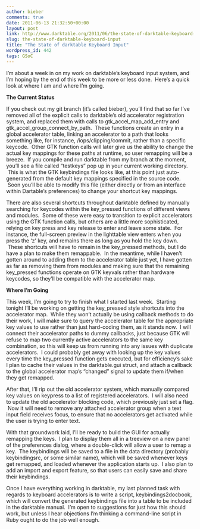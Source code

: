 ```yaml
---
author: bieber
comments: true
date: 2011-06-13 21:32:50+00:00
layout: post
link: http://www.darktable.org/2011/06/the-state-of-darktable-keyboard-input/
slug: the-state-of-darktable-keyboard-input
title: "The State of darktable Keyboard Input"
wordpress_id: 442
tags: GSoC
---
```




I’m about a week in on my work on darktable’s keyboard input system, and I’m hoping by the end of this week to be more or less done.  Here’s a quick look at where I am and where I’m going.

**The Current Status**

If you check out my git branch (it’s called bieber), you’ll find that so far I’ve removed all of the explicit calls to darktable’s old accelerator registration system, and replaced them with calls to gtk_accel_map_add_entry and gtk_accel_group_connect_by_path.  These functions create an entry in a global accelerator table, linking an accelerator to a path that looks something like, for instance, <Darktable>/iops/clipping/commit, rather than a specific keycode.  Other GTK function calls will later give us the ability to change the actual key mappings for these paths at runtime, so user remapping will be a breeze.  If you compile and run darktable from my branch at the moment, you’ll see a file called “testkeys” pop up in your current working directory.  This is what the GTK keybindings file looks like, at this point just auto-generated from the default key mappings specified in the source code.  Soon you’ll be able to modify this file (either directly or from an interface within Dartable’s preferences) to change your shortcut key mappings.

There are also several shortcuts throughout darktable defined by manually searching for keycodes within the key_pressed functions of different views and modules.  Some of these were easy to transition to explicit accelerators using the GTK function calls, but others are a little more sophisticated, relying on key press and key release to enter and leave some state.  For instance, the full-screen preview in the lighttable view enters when you press the ‘z’ key, and remains there as long as you hold the key down.  These shortcuts will have to remain in the key_pressed methods, but I do have a plan to make them remappable.  In the meantime, while I haven’t gotten around to adding them to the accelerator table just yet, I have gotten as far as removing them from modules and making sure that the remaining key_pressed functions operate on GTK keyvals rather than hardware keycodes, so they’ll be compatible with the accelerator map.

**Where I’m Going**

This week, I’m going to try to finish what I started last week.  Starting tonight I’ll be working on getting the key_pressed style shortcuts into the accelerator map.  While they won’t actually be using callback methods to do their work, I will make sure to query the accelerator table for the appropriate key values to use rather than just hard-coding them, as it stands now.  I will connect their accelerator paths to dummy callbacks, just because GTK will refuse to map two currently active accelerators to the same key combination, so this will keep us from running into any issues with duplicate accelerators.  I could probably get away with looking up the key values every time the key_pressed function gets executed, but for efficiency’s sake I plan to cache their values in the darktable.gui struct, and attach a callback to the global accelerator map’s “changed” signal to update them if/when they get remapped.

After that, I’ll rip out the old accelerator system, which manually compared key values on keypress to a list of registered accelerators.  I will also need to update the old accelerator blocking code, which previously just set a flag.  Now it will need to remove any attached accelerator group when a text input field receives focus, to ensure that no accelerators get activated while the user is trying to enter text.

With that groundwork laid, I’ll be ready to build the GUI for actually remapping the keys.  I plan to display them all in a treeview on a new panel of the preferences dialog, where a double-click will allow a user to remap a key.  The keybindings will be saved to a file in the data directory (probably keybindingsrc, or some similar name), which will be saved whenever keys get remapped, and loaded whenever the application starts up.  I also plan to add an import and export feature, so that users can easily save and share their keybindings.

Once I have everything working in darktable, my last planned task with regards to keyboard accelerators is to write a script, keybindings2docbook, which will convert the generated keybindings file into a table to be included in the darktable manual.  I’m open to suggestions for just how this should work, but unless I hear objections I’m thinking a command-line script in Ruby ought to do the job well enough.



